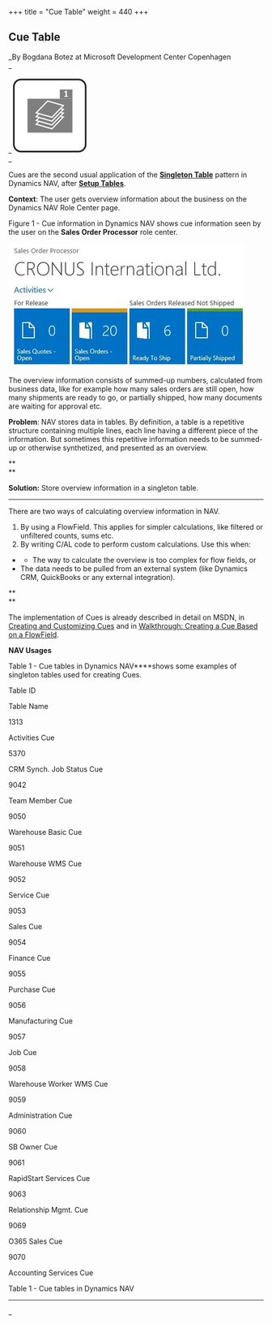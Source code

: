 +++
title = "Cue Table"
weight = 440
+++
## Cue Table

_By Bogdana Botez at Microsoft Development Center Copenhagen  
_

_[![ ][image0]][anchor0]  
_

Cues are the second usual application of the [**Singleton Table**][anchor1] pattern in Dynamics NAV, after [**Setup Tables**][anchor2].

**Context**: The user gets overview information about the business on the Dynamics NAV Role Center page.

Figure 1 - Cue information in Dynamics NAV shows cue information seen by the user on the **Sales Order Processor** role center.

[![ ][image1]][anchor3]

The overview information consists of summed-up numbers, calculated from business data, like for example how many sales orders are still open, how many shipments are ready to go, or partially shipped, how many documents are waiting for approval etc.

**Problem**: NAV stores data in tables. By definition, a table is a repetitive structure containing multiple lines, each line having a different piece of the information. But sometimes this repetitive information needs to be summed-up or otherwise synthetized, and presented as an overview.

**  
**

**Solution:** Store overview information in a singleton table.

****

There are two ways of calculating overview information in NAV.

1. By using a FlowField. This applies for simpler calculations, like filtered or unfiltered counts, sums etc.
2. By writing C/AL code to perform custom calculations. Use this when:

*   * The way to calculate the overview is too complex for flow fields, or
  * The data needs to be pulled from an external system (like Dynamics CRM, QuickBooks or any external integration).

**  
**

The implementation of Cues is already described in detail on MSDN, in [Creating and Customizing Cues][anchor4] and in [Walkthrough: Creating a Cue Based on a FlowField][anchor5].

**NAV Usages**

Table 1 - Cue tables in Dynamics NAV****shows some examples of singleton tables used for creating Cues.

Table ID

Table Name

1313

Activities Cue

5370

CRM Synch. Job Status Cue

9042

Team Member Cue

9050

Warehouse Basic Cue

9051

Warehouse WMS Cue

9052

Service Cue

9053

Sales Cue

9054

Finance Cue

9055

Purchase Cue

9056

Manufacturing Cue

9057

Job Cue

9058

Warehouse Worker WMS Cue

9059

Administration Cue

9060

SB Owner Cue

9061

RapidStart Services Cue

9063

Relationship Mgmt. Cue

9069

O365 Sales Cue

9070

Accounting Services Cue

Table 1 - Cue tables in Dynamics NAV

___  
_



[anchor0]: Cue-Table.png
[anchor1]: /nav/w/designpatterns/151.singleton-table
[anchor2]: /nav/w/designpatterns/76.setup-table
[anchor3]: Cue-Table-Figure-1.JPG
[anchor4]: https://msdn.microsoft.com/en-us/library/dn789553(v=nav.90).aspx
[anchor5]: https://msdn.microsoft.com/en-us/library/ff477101(v=nav.90).aspx


[image0]: Cue-Table.png
[image1]: Cue-Table-Figure-1.JPG
